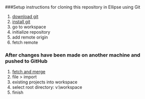###Setup instructions for cloning this repository in Ellipse using Git
1. [download git](https://github.com/bbachmey/GitHow/blob/master/download.md)
2. [install git](https://github.com/bbachmey/GitHow/blob/master/install_git.md)
3. go to workspace
4. initialize repository
5. add remote origin
6. fetch remote

### After changes have been made on another machine and pushed to GitHub

1. [fetch and merge](https://github.com/bbachmey/GitHow/blob/master/fetch_and_merge.md)
2. file > import
3. existing projects into workspace
4. select root directory: v:\workspace
5. finish

